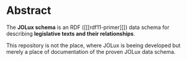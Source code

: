 # Abstract

The **JOLux schema** is an RDF ([[[rdf11-primer]]]) data schema for describing **legislative texts and their relationships**.

This repository is not the place, where JOLux is beeing developed but merely a place of documentation of the proven JOLux data schema.
